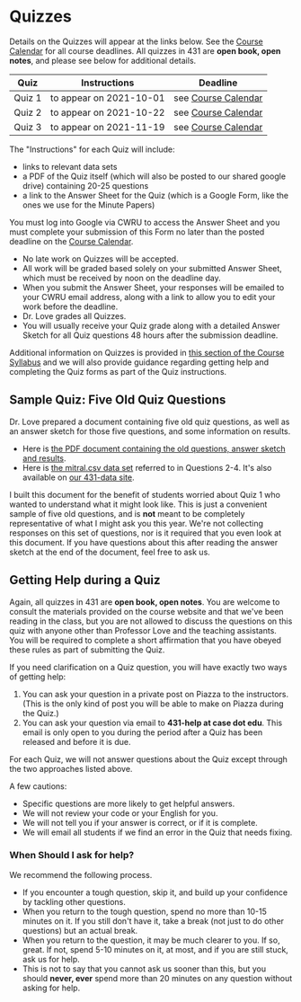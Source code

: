 # Quizzes

Details on the Quizzes will appear at the links below. See the [Course Calendar](https://thomaselove.github.io/431/calendar.html) for all course deadlines. All quizzes in 431 are **open book, open notes**, and please see below for additional details.

Quiz | Instructions | Deadline
:---: | :---: | :---:
Quiz 1 | to appear on 2021-10-01 | see [Course Calendar](https://thomaselove.github.io/431/calendar.html)
Quiz 2 | to appear on 2021-10-22 | see [Course Calendar](https://thomaselove.github.io/431/calendar.html)
Quiz 3 | to appear on 2021-11-19 | see [Course Calendar](https://thomaselove.github.io/431/calendar.html)

The "Instructions" for each Quiz will include:

- links to relevant data sets
- a PDF of the Quiz itself (which will also be posted to our shared google drive) containing 20-25 questions
- a link to the Answer Sheet for the Quiz (which is a Google Form, like the ones we use for the Minute Papers)

You must log into Google via CWRU to access the Answer Sheet and you must complete your submission of this Form no later than the posted deadline on the [Course Calendar](https://thomaselove.github.io/431/calendar.html). 

- No late work on Quizzes will be accepted. 
- All work will be graded based solely on your submitted Answer Sheet, which must be received by noon on the deadline day.
- When you submit the Answer Sheet, your responses will be emailed to your CWRU email address, along with a link to allow you to edit your work before the deadline.
- Dr. Love grades all Quizzes. 
- You will usually receive your Quiz grade along with a detailed Answer Sketch for all Quiz questions 48 hours after the submission deadline.

Additional information on Quizzes is provided in [this section of the Course Syllabus](https://thomaselove.github.io/431-2021-syllabus/deliverables-assignments.html#quizzes) and we will also provide guidance regarding getting help and completing the Quiz forms as part of the Quiz instructions.

## Sample Quiz: Five Old Quiz Questions

Dr. Love prepared a document containing five old quiz questions, as well as an answer sketch for those five questions, and some information on results. 

- Here is [the PDF document containing the old questions, answer sketch and results](https://github.com/THOMASELOVE/431-2021/blob/main/quizzes/quiz_sample/five-old-quiz-questions.pdf).
- Here is [the mitral.csv data set](https://raw.githubusercontent.com/THOMASELOVE/431-2021/main/quizzes/quiz_sample/data/mitral.csv) referred to in Questions 2-4. It's also available on [our 431-data site](https://github.com/THOMASELOVE/431-data).

I built this document for the benefit of students worried about Quiz 1 who wanted to understand what it might look like. This is just a convenient sample of five old questions, and is **not** meant to be completely representative of what I might ask you this year. We're not collecting responses on this set of questions, nor is it required that you even look at this document. If you have questions about this after reading the answer sketch at the end of the document, feel free to ask us.

## Getting Help during a Quiz

Again, all quizzes in 431 are **open book, open notes**. You are welcome to consult the materials provided on the course website and that we've been reading in the class, but you are not allowed to discuss the questions on this quiz with anyone other than Professor Love and the teaching assistants. You will be required to complete a short affirmation that you have obeyed these rules as part of submitting the Quiz.

If you need clarification on a Quiz question, you will have exactly two ways of getting help:

1. You can ask your question in a private post on Piazza to the instructors. (This is the only kind of post you will be able to make on Piazza during the Quiz.)
2. You can ask your question via email to **431-help at case dot edu**. This email is only open to you during the period after a Quiz has been released and before it is due.

For each Quiz, we will not answer questions about the Quiz except through the two approaches listed above. 

A few cautions:

- Specific questions are more likely to get helpful answers.
- We will not review your code or your English for you.
- We will not tell you if your answer is correct, or if it is complete.
- We will email all students if we find an error in the Quiz that needs fixing.

### When Should I ask for help?

We recommend the following process.

- If you encounter a tough question, skip it, and build up your confidence by tackling other questions.
- When you return to the tough question, spend no more than 10-15 minutes on it.
If you still don't have it, take a break (not just to do other questions) but an actual break.
- When you return to the question, it may be much clearer to you. If so, great. If not, spend 5-10 minutes on it, at most, and if you are still stuck, ask us for help.
- This is not to say that you cannot ask us sooner than this, but you should **never, ever** spend more than 20 minutes on any question without asking for help. 
